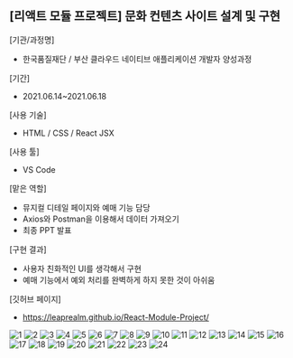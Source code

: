 ## [리액트 모듈 프로젝트] 문화 컨텐츠 사이트 설계 및 구현

[기관/과정명]
- 한국품질재단 / 부산 클라우드 네이티브 애플리케이션 개발자 양성과정

[기간]
- 2021.06.14~2021.06.18

[사용 기술]
- HTML / CSS / React JSX

[사용 툴]
- VS Code

[맡은 역할]
- 뮤지컬 디테일 페이지와 예매 기능 담당
- Axios와 Postman을 이용해서 데이터 가져오기
- 최종 PPT 발표

[구현 결과]
- 사용자 친화적인 UI를 생각해서 구현
- 예매 기능에서 예외 처리를 완벽하게 하지 못한 것이 아쉬움

[깃허브 페이지]
- https://leaprealm.github.io/React-Module-Project/

![1](https://user-images.githubusercontent.com/43628076/132982332-2d2ba60e-5e5a-455b-baed-30988e53ee31.png)
![2](https://user-images.githubusercontent.com/43628076/132982333-86dea07e-21b3-423e-a0fc-e813743e030b.png)
![3](https://user-images.githubusercontent.com/43628076/132982338-9cff2f0e-7b58-46dd-895d-c0ca1afd6872.png)
![4](https://user-images.githubusercontent.com/43628076/132982340-38aa75e7-3862-4453-81ac-91e19715c442.png)
![5](https://user-images.githubusercontent.com/43628076/132982342-5c48822e-ee1c-4515-bd9b-fb8854748607.png)
![6](https://user-images.githubusercontent.com/43628076/132982346-f7f3c886-437b-40f4-8b5a-4ea21b4fd934.png)
![7](https://user-images.githubusercontent.com/43628076/132982348-89780b63-f9b8-4178-8754-22e5400dbbf5.png)
![8](https://user-images.githubusercontent.com/43628076/132982353-f77e21a9-0767-423b-8d29-30233ec389e8.png)
![9](https://user-images.githubusercontent.com/43628076/132982355-0a9f193c-ed97-4b30-bf89-206f885c94a2.png)
![10](https://user-images.githubusercontent.com/43628076/132982357-1e74cbc0-6f7e-4684-94af-718a98fc0aae.png)
![11](https://user-images.githubusercontent.com/43628076/132982358-6aa9e42e-991c-4f95-8ad8-67f0c729fd60.png)
![12](https://user-images.githubusercontent.com/43628076/132982359-02eb643f-6190-4f8e-8fde-03f04e1ac40d.png)
![13](https://user-images.githubusercontent.com/43628076/132982360-c770a383-d72c-4b11-ae51-8ea2c5bf8258.png)
![14](https://user-images.githubusercontent.com/43628076/132982361-6b49c958-07ef-451e-83da-acbf61d80cd2.png)
![15](https://user-images.githubusercontent.com/43628076/132982362-d89c0829-2163-438e-b842-c1a1f0620174.png)
![16](https://user-images.githubusercontent.com/43628076/132982365-f2a03bb7-5005-4b1b-ba91-b47e9808134a.png)
![17](https://user-images.githubusercontent.com/43628076/132982366-9c60d583-90a4-4e43-8581-d52a5b514e85.png)
![18](https://user-images.githubusercontent.com/43628076/132982367-8715710b-fdea-4e6d-b442-579f1ca2cac3.png)
![19](https://user-images.githubusercontent.com/43628076/132982368-25a54ca4-7d86-4b9d-a3bf-d8200f593480.png)
![20](https://user-images.githubusercontent.com/43628076/132982470-edb15a26-09e6-4ebf-9cfe-7be7ec9bbb7e.png)
![21](https://user-images.githubusercontent.com/43628076/132982473-4206e9e4-ca48-4be9-9486-36935c1d650a.png)
![22](https://user-images.githubusercontent.com/43628076/132982474-0b6be07f-2f25-4fb2-8ad5-6c102b8c0180.png)
![23](https://user-images.githubusercontent.com/43628076/132982475-52ceba47-d8d7-4222-b96a-b3d24be04b82.png)
![24](https://user-images.githubusercontent.com/43628076/132982476-da36da64-8b3c-46ab-95bc-4750c5420e30.png)
